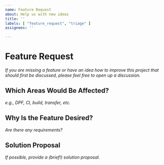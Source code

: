 ```yaml
---
name: Feature Request
about: Help us with new ideas
title: ''
labels: [ "feature_request", "triage" ]
assignees: ''

---
```


# Feature Request

_If you are missing a feature or have an idea how to improve this project that should first be discussed, please feel
free to open up a discussion._

## Which Areas Would Be Affected?

_e.g., DPF, CI, build, transfer, etc._

## Why Is the Feature Desired?

_Are there any requirements?_

## Solution Proposal

_If possible, provide a (brief!) solution proposal._
